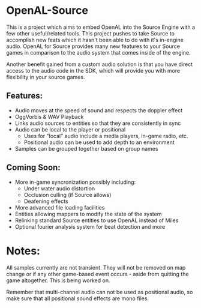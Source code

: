 OpenAL-Source
=============

This is a project which aims to embed OpenAL into the Source Engine with a few other useful/related tools. This project pushes to take Source to accomplish new feats which it hasn't been able to do with it's in-engine audio. OpenAL for Source provides many new features to your Source games in comparison to the audio system that comes inside of the engine.

Another benefit gained from a custom audio solution is that you have direct access to the audio code in the SDK, which will provide you with more flexibility in your source games.

Features:
---------

- Audio moves at the speed of sound and respects the doppler effect
- OggVorbis & WAV Playback
- Links audio sources to entities so that they are consistently in sync
- Audio can be local to the player or positional
  - Uses for "local" audio include a media players, in-game radio, etc.
  - Positional audio can be used to add depth to an environment
- Samples can be grouped together based on group names

Coming Soon:
------------
- More in-game syncronization possibly including:
  - Under water audio distortion
  - Occlusion culling (if Source allows)
  - Deafening effects
- More advanced file loading facilities
- Entities allowing mappers to modify the state of the system
- Relinking standard Source entities to use OpenAL instead of Miles
- Optional fourier analysis system for beat detection and more

Notes:
======

All samples currently are not transient. They will not be removed on map change or if any other game-based event occurs - aside from quitting the game altogether. This is being worked on.

Remember that multi-channel audio can not be used as positional audio, so make sure that all positional sound effects are mono files.

